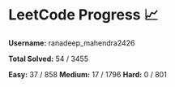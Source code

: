 # LeetCode Progress 📈
**Username:** ranadeep_mahendra2426

**Total Solved:** 54 / 3455

**Easy:** 37 / 858
**Medium:** 17 / 1796
**Hard:** 0 / 801
